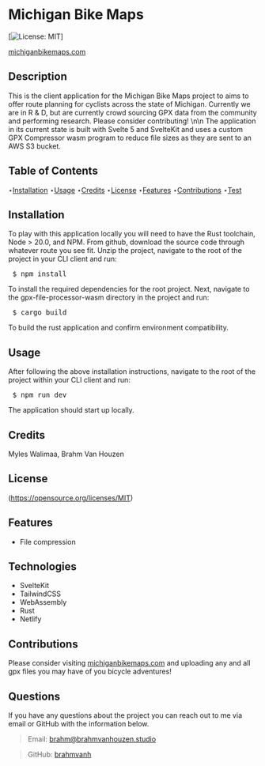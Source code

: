 # Michigan Bike Maps
  
  [![License: MIT](https://img.shields.io/badge/License-MIT-yellow.svg)]

[michiganbikemaps.com](https://www.michiganbikemaps.com)
  
  ## Description 
  
  This is the client application for the Michigan Bike Maps project to aims to offer route planning for cyclists across the state of Michigan. Currently we are in R & D, but are currently crowd sourcing GPX data from the community and performing research. Please consider contributing! \n\n The application in its current state is built with Svelte 5 and SvelteKit and uses a custom GPX Compressor wasm program to reduce file sizes as they are sent to an AWS S3 bucket.
  
  ## Table of Contents

  ⋆[Installation](#Installation)
  ⋆[Usage](#Usage)
  ⋆[Credits](#Credits)
  ⋆[License](#License)
  ⋆[Features](#Features)
  ⋆[Contributions](#Contributions)
  ⋆[Test](#Contributions)

  ## Installation 

  To play with this application locally you will need to have the Rust toolchain, Node > 20.0, and NPM.
  From github, download the source code through whatever route you see fit. Unzip the project, navigate to the root of the project in your CLI client and run:
  <pre> $ npm install </pre>
  To install the required dependencies for the root project. 
  Next, navigate to the gpx-file-processor-wasm directory in the project and run:
  <pre> $ cargo build </pre>
  To build the rust application and confirm environment compatibility.

  ## Usage

  After following the above installation instructions, navigate to the root of the project within your CLI client and run: 
  <pre> $ npm run dev </pre>
  The application should start up locally.

  ## Credits 

  Myles Walimaa, Brahm Van Houzen
  

  ## License

  (https://opensource.org/licenses/MIT)  

  ## Features

  - File compression

  ## Technologies

  - SvelteKit
  - TailwindCSS
  - WebAssembly
  - Rust
  - Netlify

  ## Contributions

  Please consider visiting [michiganbikemaps.com](https://www.michiganbikemaps.com) and uploading any and all gpx files you may have of you bicycle adventures!



  ## Questions

  If you have any questions about the project you can reach out to me via email or GitHub with the information below. 

  >Email: brahm@brahmvanhouzen.studio

  >GitHub: [brahmvanh](https://github.com/brahmvanh)
  